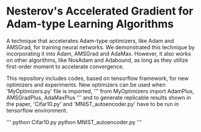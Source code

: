 # Nesterov's Accelerated Gradient for Adam-type Learning Algorithms

A technique that accelerates Adam-type optimizers, like Adam and AMSGrad, for training neural networks. We demonstrated this technique by incorporating it into Adam, AMSGrad and AdaMax. However, it also works on other algorithms, like NosAdam and Adabound, as long as they utilize first-order moment to accelerate convergence. 

This repository includes codes, based on tensorflow framework, for new optimizers and experiments. New optimizers can be used when 'MyOptimizers.py' file is imported,
'''
from MyOptimizers import AdamPlus, AMSGradPlus, AdaMaxPlus
'''
and to generate replicable results shown in the paper, 'Cifar10.py' and 'MNIST_autoencoder.py' have to be run in tensorflow environment.

'''
python Cifar10.py
python MNIST_autoencoder.py
'''
